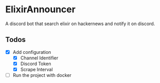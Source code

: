 # ElixirAnnouncer

A discord bot that search elixir on hackernews and notify it on discord.

## Todos
- [x] Add configuration
  - [x] Channel Identifier
  - [x] Discord Token
  - [x] Scrape Interval

- [ ] Run the project with docker
